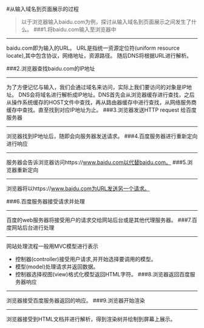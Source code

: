 #从输入域名到页面展示的过程
> 以于浏览器输入baidu.com为例，探讨从输入域名到页面展示之间发生了什么。
###1.将baidu.com输入至浏览器中
***
baidu.com即为输入的URL。
 URL是指统一资源定位符(uniform resource locate),其中包含协议，网络地址，资源路径。
随后DNS将根据URL进行解析。

###2.浏览器查找baidu.com的IP地址
***
为了方便记忆与输入，我们会通过域名来访问，实际上我们要访问的对象是IP地址。
DNS会将域名进行解析成IP地址。DNS首先会从浏览器缓存进行查找，之后从操作系统缓存的HOST文件中查找，再从路由器缓存中进行查找，从网络服务商缓存中查找。直至找到对应IP地址为止。
###3.浏览器发送HTTP request 给百度服务器
***
浏览器找到IP地址后，随即会向服务器发送请求。
###4.百度服务器进行重新定向进行响应
***
服务器会告诉浏览器访问https://www.baidu.com以代替baidu.com。
###5.浏览器重新定向
***
浏览器将以https://www.baidu.com为URL发送另一个请求。

###6.百度服务器接受请求并处理
***
百度的web服务器将接受用户的请求交给网站后台或是其他代理服务器。
###7.百度网站后台进行处理
***
网站处理流程一般用MVC模型进行表示
- 控制器(controller)接受用户请求,并开始选择要调用的模型。
- 模型(model)处理请求并返回数据。
- 控制器选择视图(view)格式化模型返回HTML字符。
###8.浏览器返回百度服务器响应
***
浏览器接受百度服务器返回的响应。
###9.浏览器开始渲染
***
浏览器接受到HTML文档并进行解析，得到渲染树并绘制到屏幕上展示。
